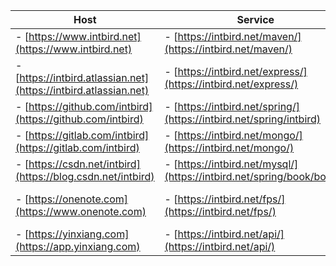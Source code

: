 | Host                                                                  | Service                                                              | Panel  |
| -------                                                               | -------                                                              | -------                                                            |
|- [https://www.intbird.net](https://www.intbird.net)                   |- [https://intbird.net/maven/](https://intbird.net/maven/)            |- [https://intbird.net/webmin/](https://intbird.net/webmin/)
|- [https://intbird.atlassian.net](https://intbird.atlassian.net)       |- [https://intbird.net/express/](https://intbird.net/express/)        |- [https://intbird.net/portainer/](https://intbird.net/portainer/)  |
|- [https://github.com/intbird](https://github.com/intbird)             |- [https://intbird.net/spring/](https://intbird.net/spring/intbird)   |- [https://intbird.net/nexus/](https://intbird.net/nexus/)          |
|- [https://gitlab.com/intbird](https://gitlab.com/intbird)             |- [https://intbird.net/mongo/](https://intbird.net/mongo/)            |- [https://intbird.net/registry/](https://intbird.net/registry/)    |
|- [https://csdn.net/intbird](https://blog.csdn.net/intbird)            |- [https://intbird.net/mysql/](https://intbird.net/spring/book/books) |- [https://intbird.net/jenkins/](https://intbird.net/jenkins/)      |
|- [https://onenote.com](https://www.onenote.com)                       |- [https://intbird.net/fps/](https://intbird.net/fps/)                |- [https://intbird.net/nextcloud/](https://intbird.net/nextcloud/)  |
|- [https://yinxiang.com](https://app.yinxiang.com)                     |- [https://intbird.net/api/](https://intbird.net/api/)                |- [intbird@intbird.net](mailto:intbird@intbird.net?subject=[hello]) |
